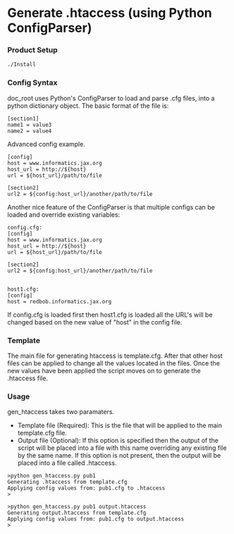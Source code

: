 # Generate .htaccess (using Python ConfigParser)

### Product Setup

```bash
./Install
```

### Config Syntax
doc_root uses Python's ConfigParser to load and parse .cfg files, into a python dictionary object. The basic format of the file is:

```
[section1]
name1 = value3
name2 = value4
```

Advanced config example.

```
[config]
host = www.informatics.jax.org
host_url = http://${host}
url = ${host_url}/path/to/file

[section2]
url2 = ${config:host_url}/another/path/to/file
```

Another nice feature of the ConfigParser is that multiple configs can be loaded and override existing variables:

```
config.cfg:
[config]
host = www.informatics.jax.org
host_url = http://${host}
url = ${host_url}/path/to/file

[section2]
url2 = ${config:host_url}/another/path/to/file


host1.cfg:
[config]
host = redbob.informatics.jax.org
```

If config.cfg is loaded first then host1.cfg is loaded all the URL's will be changed based on the new value of "host" in the config file.

### Template

The main file for generating htaccess is template.cfg. After that other host files can be applied to change all the values located in the files. Once the new values have been applied the script moves on to generate the .htaccess file.

### Usage

gen_htaccess takes two paramaters.

- Template file (Required): This is the file that will be applied to the main template.cfg file.
- Output file (Optional): If this option is specified then the output of the script will be placed into a file with this name overriding any existing file by the same name. If this option is not present, then the output will be placed into a file called .htaccess.

```
>python gen_htaccess.py pub1
Generating .htaccess from template.cfg
Applying config values from: pub1.cfg to .htaccess
>

>python gen_htaccess.py pub1 output.htaccess
Generating output.htaccess from template.cfg
Applying config values from: pub1.cfg to output.htaccess
>
```
